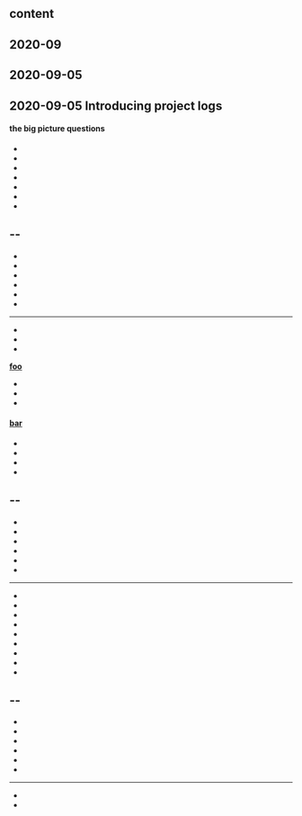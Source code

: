 
## content

## 2020-09

## 2020-09-05

## 2020-09-05 Introducing project logs

#### the big picture questions

-
-
-
-
-
-
-
--
-
-
-
-
-
-
-
---
-
-
-

<a name="foo" href="#foo"><strong>foo</strong></a>

-
-
-

<a name="xyz" href="#xyz">
<div><h4 id="abc">bar</h4></div>
</a>


-
-
-
-
--
-
-
-
-
-
-
-
---
-
-
-
-
-
-
-
-
-
--
-
-
-
-
-
-
-
---
-
-
